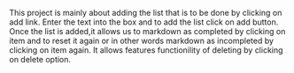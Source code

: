 This project is mainly about adding the list that is to be done by clicking on add link.
Enter the text into the box and to add the list click on add button.
Once the list is added,it allows us to markdown as completed by clicking on item
and to reset it again or in other words markdown as incompleted by clicking on item again.
It allows features functionility of deleting by clicking on delete option.
